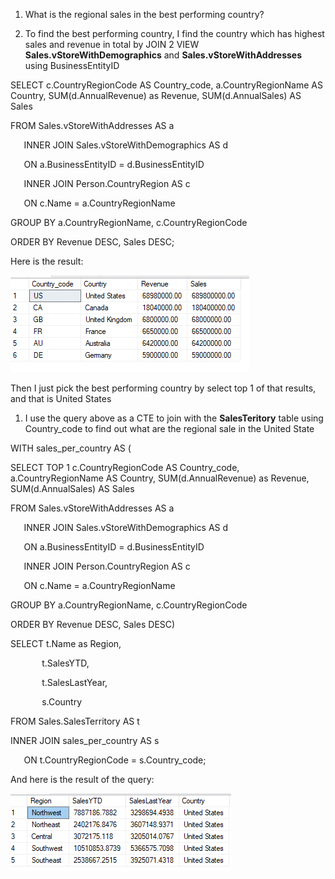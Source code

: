 ﻿1. What is the regional sales in the best performing country?

1. To find the best performing country, I find the country which has highest sales and revenue in total by JOIN 2 VIEW **Sales.vStoreWithDemographics**  and **Sales.vStoreWithAddresses**    using BusinessEntityID                      

SELECT c.CountryRegionCode AS Country\_code, a.CountryRegionName AS Country, SUM(d.AnnualRevenue) as Revenue, SUM(d.AnnualSales) AS Sales

FROM Sales.vStoreWithAddresses AS a

`	`INNER JOIN	Sales.vStoreWithDemographics AS d

`	`ON a.BusinessEntityID = d.BusinessEntityID

`	`INNER JOIN Person.CountryRegion AS c

`	`ON c.Name = a.CountryRegionName

GROUP BY a.CountryRegionName, c.CountryRegionCode

ORDER BY Revenue DESC, Sales DESC;

Here is the result:

![](Aspose.Words.aa42d315-0be9-4057-b685-e2b55af2e001.001.png)

Then I just pick the best performing country by select top 1 of that results, and that is United States

1. I use the query above as a CTE to join with the **SalesTeritory** table using Country\_code to find out what are the regional sale in the United State



WITH sales\_per\_country AS (

SELECT TOP 1 c.CountryRegionCode AS Country\_code, a.CountryRegionName AS Country, SUM(d.AnnualRevenue) as Revenue, SUM(d.AnnualSales) AS Sales

FROM Sales.vStoreWithAddresses AS a

`	`INNER JOIN	Sales.vStoreWithDemographics AS d

`	`ON a.BusinessEntityID = d.BusinessEntityID

`	`INNER JOIN Person.CountryRegion AS c

`	`ON c.Name = a.CountryRegionName

GROUP BY a.CountryRegionName, c.CountryRegionCode

ORDER BY Revenue DESC, Sales DESC)

SELECT t.Name as Region, 

`		`t.SalesYTD, 

`		`t.SalesLastYear, 

`		`s.Country

FROM Sales.SalesTerritory AS t

INNER JOIN sales\_per\_country AS s

`	`ON t.CountryRegionCode = s.Country\_code;

And here is the result of the query:

![](Aspose.Words.aa42d315-0be9-4057-b685-e2b55af2e001.002.png)
